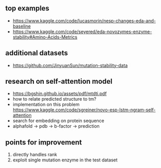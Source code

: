 ## top examples

- <https://www.kaggle.com/code/lucasmorin/nesp-changes-eda-and-baseline>
- <https://www.kaggle.com/code/seyered/eda-novozymes-enzyme-stability#Amino-Acids-Metrics>

## additional datasets

- <https://github.com/JinyuanSun/mutation-stability-data>

## research on self-attention model

- <https://bgshin.github.io/assets/pdf/mtdti.pdf>
- how to relate predicted structure to tm?
- implementation on this problem <https://www.kaggle.com/code/sgreiner/novo-esp-lstm-ngram-self-attention>
- search for embedding on protein sequence
- alphafold -> pdb -> b-factor -> prediction

## points for improvement

1. directly handles rank
2. exploit single mutation enzyme in the test dataset
